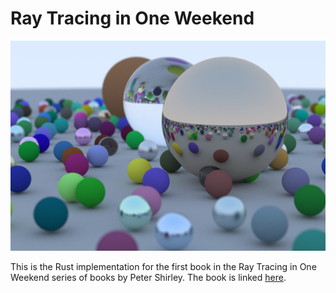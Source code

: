 # Ray Tracing in One Weekend

![result](./image.jpg)

This is the Rust implementation for the first book in the Ray Tracing in One Weekend series of books by Peter Shirley. The book is linked [here](https://raytracing.github.io/books/RayTracingInOneWeekend.html#metal/mirroredlightreflection). 
